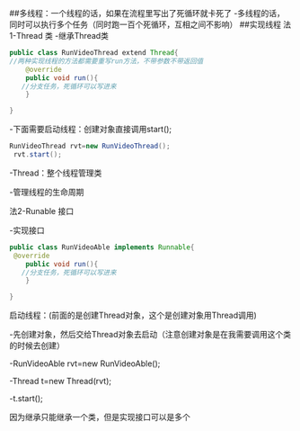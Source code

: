 ##多线程：一个线程的话，如果在流程里写出了死循环就卡死了
-多线程的话，同时可以执行多个任务（同时跑一百个死循环，互相之间不影响）
##实现线程
法1-Thread 类
  -继承Thread类
~~~java
public class RunVideoThread extend Thread{
//两种实现线程的方法都需要重写run方法，不带参数不带返回值
    @override
    public void run(){
   //分支任务，死循环可以写进来 
    }

}
~~~
-下面需要启动线程：创建对象直接调用start();
~~~java
RunVideoThread rvt=new RunVideoThread();
 rvt.start();
~~~
-Thread：整个线程管理类

 -管理线程的生命周期


法2-Runable 接口

  -实现接口 
~~~java
public class RunVideoAble implements Runnable{
 @override
    public void run(){
   //分支任务，死循环可以写进来 
    }

}
~~~
启动线程：(前面的是创建Thread对象，这个是创建对象用Thread调用)

  -先创建对象，然后交给Thread对象去启动（注意创建对象是在我需要调用这个类的时候去创建）

  -RunVideoAble rvt=new RunVideoAble();

  -Thread t=new Thread(rvt);
  
-t.start();

因为继承只能继承一个类，但是实现接口可以是多个
 




